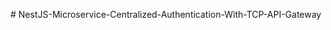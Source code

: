 <!-- Centralized-Authentication-in-NestJS-Microservices-with-TCP-API-Gateway Public -->

<!-- Nestjs Microservice Centralized Authentication With TCP & API Gateway -->
#   N e s t J S - M i c r o s e r v i c e - C e n t r a l i z e d - A u t h e n t i c a t i o n - W i t h - T C P - A P I - G a t e w a y  
 